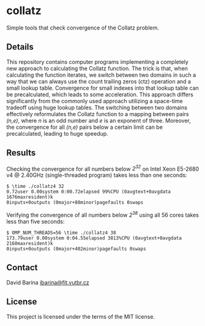 # collatz
Simple tools that check convergence of the Collatz problem.

## Details

This repository contains computer programs implementing a completely new approach to calculating the Collatz function.
The trick is that, when calculating the function iterates, we switch between two domains in such a way that we can always use the count trailing zeros (ctz) operation and a small lookup table.
Convergence for small indexes into that lookup table can be precalculated, which leads to some acceleration.
This approach differs significantly from the commonly used approach utilizing a space-time tradeoff using huge lookup tables.
The switching between two domains effectively reformulates the Collatz function to a mapping between pairs *(n,e)*, where *n* is an odd number and *e* is an exponent of three.
Moreover, the convergence for all *(n,e)* pairs below a certain limit can be precalculated, leading to huge speedup.

## Results

Checking the convergence for all numbers below *2<sup>32</sup>* on Intel Xeon E5-2680 v4 @ 2.40GHz (single-threaded program) takes less than one seconds:

    $ \time ./collatz4 32
    0.72user 0.00system 0:00.72elapsed 99%CPU (0avgtext+0avgdata 1676maxresident)k
    0inputs+0outputs (0major+88minor)pagefaults 0swaps

Verifying the convergence of all numbers below *2<sup>38</sup>* using all 56 cores takes less than five seconds:

    $ OMP_NUM_THREADS=56 \time ./collatz4 38
    173.79user 0.00system 0:04.55elapsed 3813%CPU (0avgtext+0avgdata 2160maxresident)k
    0inputs+0outputs (0major+402minor)pagefaults 0swaps

## Contact
David Barina <ibarina@fit.vutbr.cz>

## License
This project is licensed under the terms of the MIT license.
